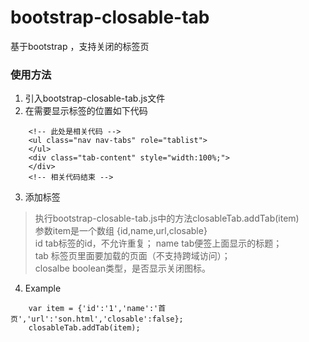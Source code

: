 # bootstrap-closable-tab
基于bootstrap ，支持关闭的标签页
### 使用方法
1. 引入bootstrap-closable-tab.js文件
2. 在需要显示标签的位置如下代码
```
    <!-- 此处是相关代码 -->
    <ul class="nav nav-tabs" role="tablist">
    </ul>
    <div class="tab-content" style="width:100%;">
    </div>
    <!-- 相关代码结束 -->
```
3. 添加标签
> 执行bootstrap-closable-tab.js中的方法closableTab.addTab(item)   
> 参数item是一个数组 {id,name,url,closable}  
> id tab标签的id，不允许重复；
> name tab便签上面显示的标题；  
> tab 标签页里面要加载的页面（不支持跨域访问）；  
> closalbe boolean类型，是否显示关闭图标。    
4. Example
```
    var item = {'id':'1','name':'首页','url':'son.html','closable':false};
    closableTab.addTab(item);
```